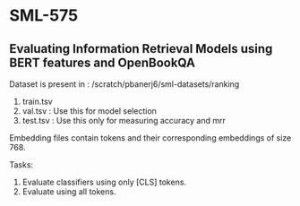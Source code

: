 # SML-575
## Evaluating Information Retrieval Models using BERT features and OpenBookQA 

Dataset is present in : /scratch/pbanerj6/sml-datasets/ranking 
 
1. train.tsv 
2. val.tsv : Use this for model selection
3. test.tsv : Use this only for measuring accuracy and mrr

Embedding files contain tokens and their corresponding embeddings of size 768. 

Tasks:
1. Evaluate classifiers using only [CLS] tokens.
2. Evaluate using all tokens.


